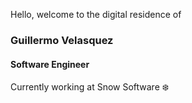Hello, welcome to the digital residence of
### Guillermo Velasquez
#### Software Engineer
Currently working at Snow Software ❄️
